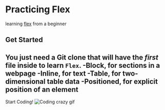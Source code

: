 # Practicing Flex
learning [flex](https://www.w3schools.com/css/css3_flexbox.asp) from a beginner
## Get Started
You just need a **Git clone** that will have the *first* file inside to learn `Flex`.
-Block, for sections in a webpage
-Inline, for text
-Table, for two-dimensional table data
-Positioned, for explicit position of an element
---
Start Coding!
![Coding crazy gif](https://media.giphy.com/media/BemKqR9RDK4V2/giphy.gif)

